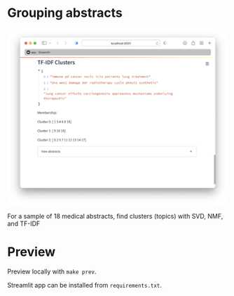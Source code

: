# Grouping abstracts

![App](screenshot.png)

For a sample of 18 medical abstracts, find clusters (topics) with SVD, NMF, and
TF-IDF

# Preview

Preview locally with `make prev`.

Streamlit app can be installed from `requirements.txt`.
